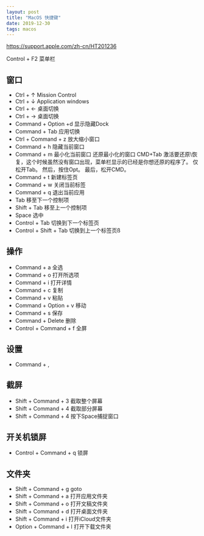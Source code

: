 ```yaml
---
layout: post
title: "MacOS 快捷键"
date: 2019-12-30
tags: macos
---
```


<https://support.apple.com/zh-cn/HT201236>

Control + F2 菜单栏

## 窗口

- Ctrl  + ↑ Mission Control
- Ctrl +  ↓ Application windows
- Ctrl + ← 桌面切换
- Ctrl + → 桌面切换
- Command + Option +d 显示隐藏Dock
- Command + Tab 应用切换
- Ctrl + Command + z 放大缩小窗口
- Command + h 隐藏当前窗口
- Command + m 最小化当前窗口
还原最小化的窗口
    CMD+Tab 激活要还原\恢复，这个时候虽然没有窗口出现，菜单栏显示的已经是你想还原的程序了。
    仅松开Tab。
    然后，按住Opt。
    最后，松开CMD。
- Command + t 新建标签页
- Command + w 关闭当前标签
- Command + q  退出当前应用
- Tab 移至下一个控制项
- Shift + Tab 移至上一个控制项
- Space 选中
- Control + Tab 切换到下一个标签页
- Control + Shift + Tab 切换到上一个标签页ß

## 操作

- Command + a 全选
- Command + o 打开所选项
- Command + i 打开详情
- Command + c 复制
- Command + v 粘贴
- Command + Option + v 移动
- Command + s 保存
- Command + Delete 删除
- Control + Command + f 全屏

## 设置

- Command + ,

## 截屏

- Shift + Command + 3 截取整个屏幕
- Shift + Command + 4 截取部分屏幕
- Shift + Command + 4 按下Space捕捉窗口

## 开关机锁屏

- Control + Command + q  锁屏

## 文件夹
- Shift + Command + g goto
- Shift + Command + a 打开应用文件夹
- Shift + Command + o 打开文稿文件夹
- Shift + Command + d 打开桌面文件夹
- Shift + Command + i 打开iCloud文件夹
- Option + Command + l 打开下载文件夹

